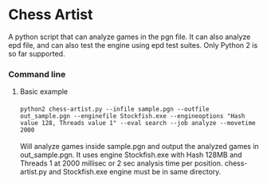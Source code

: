 # Chess Artist
A python script that can analyze games in the pgn file. It can also analyze epd file, and can also test the engine using epd test suites. Only Python 2 is so far supported.

### Command line
1. Basic example<br><br>
`python2 chess-artist.py --infile sample.pgn --outfile out_sample.pgn --enginefile Stockfish.exe --engineoptions "Hash value 128, Threads value 1" --eval search --job analyze --movetime 2000`<br><br>
Will analyze games inside sample.pgn and output the analyzed games in out_sample.pgn. It uses engine Stockfish.exe with Hash 128MB and Threads 1 at 2000 millisec or 2 sec analysis time per position. chess-artist.py and Stockfish.exe engine must be in same directory.
